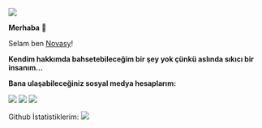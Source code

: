 ![](https://komarev.com/ghpvc/?username=novasy&color=brightgreen)

**Merhaba** 👋

Selam ben [Novasy](http://https://github.com/novasy "Novasy")!

**Kendim hakkımda bahsetebileceğim bir şey yok çünkü aslında sıkıcı bir insanım...**

**Bana ulaşabileceğiniz sosyal medya hesaplarım:**

 [![](https://cdn.discordapp.com/attachments/806690258086658090/823829343499321384/68747470733a2f2f696d672e736869656c64732e696f2f62616467652f646973636f72642532302d3732383944412e737667.png)](https://discord.com/users/729226812776906832) [![](https://cdn.discordapp.com/attachments/806690258086658090/823829296912269364/68747470733a2f2f696d672e736869656c64732e696f2f62616467652f4769744875622532302d3139313731372e7376673f.png)](https://github.com/novasy) [![](https://cdn.discordapp.com/attachments/806690258086658090/823829272291573760/68747470733a2f2f696d672e736869656c64732e696f2f62616467652f494e5354414752414d2532302d4443333137352e73.png)](https://www.instagram.com/novasyy/) 
 
Github İstatistiklerim:
![](https://github-readme-stats.vercel.app/api?username=novasy&show_icons=true&theme=radical)


